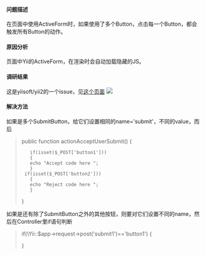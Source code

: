 #### 问题描述

在页面中使用ActiveForm时，如果使用了多个Button，点击每一个Button，都会触发所有Button的动作。

#### 原因分析
页面中Yii的ActiveForm，在渲染时会自动加载隐藏的JS。

#### 调研结果

这是yiisoft/yii2的一个issue，见[这个页面](https://github.com/yiisoft/yii2/issues/10555)
![](http://p1.bpimg.com/567571/bb1dbb8e472723d7.png)

#### 解决方法

如果是多个SubmitButton，给它们设置相同的name='submit'，不同的value，而后
> public function actionAcceptUserSubmit() {
>
>        if(isset($_POST['button1']))
>        {
>        echo "Accept code here ";
>        }
>      if(isset($_POST['button2']))
>        {
>        echo "Reject code here ";
>        }
> }

如果是还有除了SubmitButton之外的其他按钮，则要对它们设置不同的name，然后在Controller里if语句判断

> if(\Yii::$app->request->post('submit1')=='button1') {
>    
> }